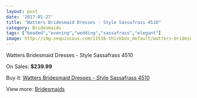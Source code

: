 ```yaml
---
layout: post
date: '2017-01-27'
title: "Watters Bridesmaid Dresses - Style Sassafrass 4510"
category: Bridesmaids
tags: ["beaded","evening","wedding","sassafrass","elegant"]
image: http://img.sequinious.com/11516-thickbox_default/watters-bridesmaid-dresses-style-sassafrass-4510.jpg
---
```

Watters Bridesmaid Dresses - Style Sassafrass 4510

On Sales: **$239.99**
<a href="https://www.sequinious.com/bridesmaids/5265-watters-bridesmaid-dresses-style-sassafrass-4510.html"><amp-img layout="responsive" width="600" height="600" src="//img.sequinious.com/11516-thickbox_default/watters-bridesmaid-dresses-style-sassafrass-4510.jpg" alt="Watters Bridesmaid Dresses - Style Sassafrass 4510 0" /></a>
<a href="https://www.sequinious.com/bridesmaids/5265-watters-bridesmaid-dresses-style-sassafrass-4510.html"><amp-img layout="responsive" width="600" height="600" src="//img.sequinious.com/11517-thickbox_default/watters-bridesmaid-dresses-style-sassafrass-4510.jpg" alt="Watters Bridesmaid Dresses - Style Sassafrass 4510 1" /></a>

Buy it: [Watters Bridesmaid Dresses - Style Sassafrass 4510](https://www.sequinious.com/bridesmaids/5265-watters-bridesmaid-dresses-style-sassafrass-4510.html "Watters Bridesmaid Dresses - Style Sassafrass 4510")

View more: [Bridesmaids](https://www.sequinious.com/3-bridesmaids "Bridesmaids")